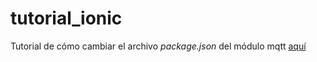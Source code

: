 # tutorial_ionic
Tutorial de cómo cambiar el archivo *package.json* del módulo mqtt [aquí](https://github.com/mqttjs/MQTT.js/issues/1412#issuecomment-1046369875)
